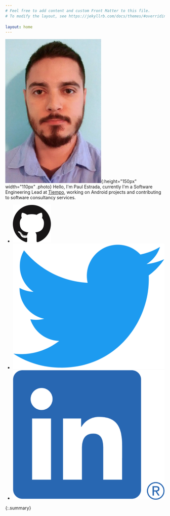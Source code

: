 ```yaml
---
# Feel free to add content and custom Front Matter to this file.
# To modify the layout, see https://jekyllrb.com/docs/themes/#overriding-theme-defaults

layout: home
---
```


![paul estrada](/assets/images/paul-photo.jpg){:height="150px" width="110px" .photo}
Hello, I'm Paul Estrada, currently I'm a Software Engineering Lead at [Tiempo](http://www.tiempodev.com/), working on Android projects and contributing to software consultancy services.

<ul class="social-media-list">
    <li>
        <a href="https://github.com/pestrada">
            <img class="social-icon" src="/assets/images/github.png">
        </a>
    </li>
    <li>
        <a href="https://www.twitter.com/paulestm">
            <img class="social-icon" src="/assets/images/twitter.png">
        </a>
    </li>
    <li>
        <a href="https://www.linkedin.com/in/paulestm">
            <img class="social-icon" src="/assets/images/linkedin.png">
        </a>
    </li>
</ul>
{:.summary}